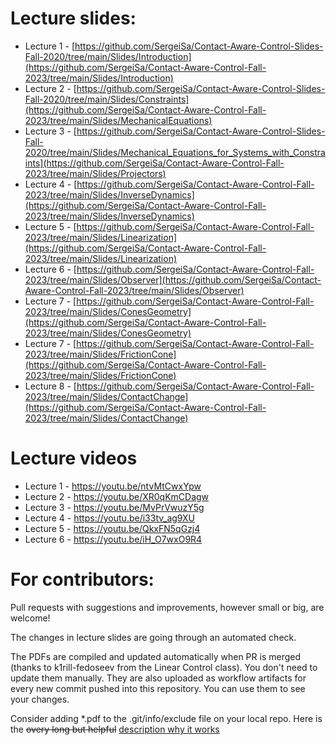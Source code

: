 # Lecture slides:

* Lecture 1 - [https://github.com/SergeiSa/Contact-Aware-Control-Slides-Fall-2020/tree/main/Slides/Introduction](https://github.com/SergeiSa/Contact-Aware-Control-Fall-2023/tree/main/Slides/Introduction)
* Lecture 2 - [https://github.com/SergeiSa/Contact-Aware-Control-Slides-Fall-2020/tree/main/Slides/Constraints](https://github.com/SergeiSa/Contact-Aware-Control-Fall-2023/tree/main/Slides/MechanicalEquations)
* Lecture 3 - [https://github.com/SergeiSa/Contact-Aware-Control-Slides-Fall-2020/tree/main/Slides/Mechanical_Equations_for_Systems_with_Constraints](https://github.com/SergeiSa/Contact-Aware-Control-Fall-2023/tree/main/Slides/Projectors)
* Lecture 4 - [https://github.com/SergeiSa/Contact-Aware-Control-Fall-2023/tree/main/Slides/InverseDynamics](https://github.com/SergeiSa/Contact-Aware-Control-Fall-2023/tree/main/Slides/InverseDynamics)
* Lecture 5 - [https://github.com/SergeiSa/Contact-Aware-Control-Fall-2023/tree/main/Slides/Linearization](https://github.com/SergeiSa/Contact-Aware-Control-Fall-2023/tree/main/Slides/Linearization)
* Lecture 6 - [https://github.com/SergeiSa/Contact-Aware-Control-Fall-2023/tree/main/Slides/Observer](https://github.com/SergeiSa/Contact-Aware-Control-Fall-2023/tree/main/Slides/Observer)
* Lecture 7 - [https://github.com/SergeiSa/Contact-Aware-Control-Fall-2023/tree/main/Slides/ConesGeometry](https://github.com/SergeiSa/Contact-Aware-Control-Fall-2023/tree/main/Slides/ConesGeometry)
* Lecture 7 - [https://github.com/SergeiSa/Contact-Aware-Control-Fall-2023/tree/main/Slides/FrictionCone](https://github.com/SergeiSa/Contact-Aware-Control-Fall-2023/tree/main/Slides/FrictionCone)
* Lecture 8 - [https://github.com/SergeiSa/Contact-Aware-Control-Fall-2023/tree/main/Slides/ContactChange](https://github.com/SergeiSa/Contact-Aware-Control-Fall-2023/tree/main/Slides/ContactChange)

# Lecture videos

* Lecture 1 - https://youtu.be/ntvMtCwxYpw
* Lecture 2 - https://youtu.be/XR0qKmCDagw
* Lecture 3 - https://youtu.be/MvPrVwuzY5g
* Lecture 4 - https://youtu.be/i33tv_ag9XU
* Lecture 5 - https://youtu.be/QkxFN5qGzj4
* Lecture 6 - https://youtu.be/iH_O7wxO9R4
  
# For contributors:

Pull requests with suggestions and improvements, however small or big, are welcome!

The changes in lecture slides are going through an automated check.

The PDFs are compiled and updated automatically when PR is merged (thanks to k1rill-fedoseev from the Linear Control class). You don't need to update them manually. They are also uploaded as workflow artifacts for every new commit pushed into this repository. You can use them to see your changes.
 
Consider adding \*.pdf to the .git/info/exclude file on your local repo. Here is the ~~overy long but helpful~~ [description why it works](https://medium.com/@dave_lunny/exclude-files-from-git-without-committing-changes-to-gitignore-986fa712e78d)


